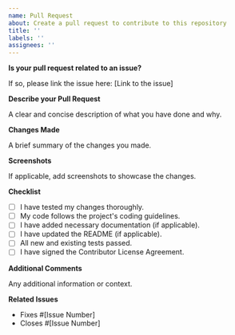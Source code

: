 ```yaml
---
name: Pull Request
about: Create a pull request to contribute to this repository
title: ''
labels: ''
assignees: ''
---
```


**Is your pull request related to an issue?**

If so, please link the issue here: [Link to the issue]

**Describe your Pull Request**

A clear and concise description of what you have done and why.

**Changes Made**

A brief summary of the changes you made.

**Screenshots**

If applicable, add screenshots to showcase the changes.

**Checklist**

- [ ] I have tested my changes thoroughly.
- [ ] My code follows the project's coding guidelines.
- [ ] I have added necessary documentation (if applicable).
- [ ] I have updated the README (if applicable).
- [ ] All new and existing tests passed.
- [ ] I have signed the Contributor License Agreement.

**Additional Comments**

Any additional information or context.

**Related Issues**

- Fixes #[Issue Number]
- Closes #[Issue Number]
